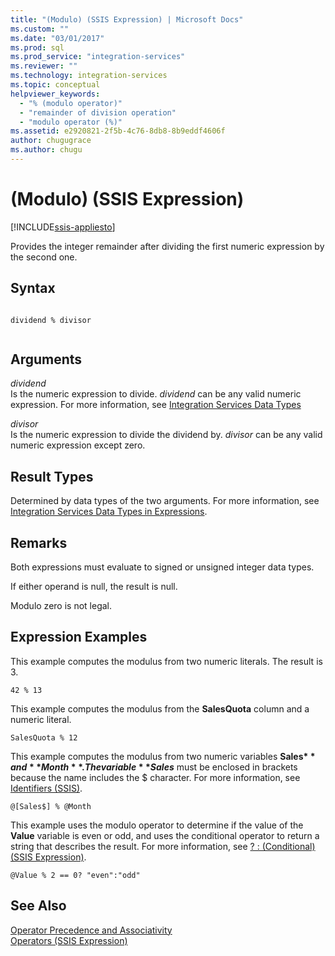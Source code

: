 ```yaml
---
title: "(Modulo) (SSIS Expression) | Microsoft Docs"
ms.custom: ""
ms.date: "03/01/2017"
ms.prod: sql
ms.prod_service: "integration-services"
ms.reviewer: ""
ms.technology: integration-services
ms.topic: conceptual
helpviewer_keywords: 
  - "% (modulo operator)"
  - "remainder of division operation"
  - "modulo operator (%)"
ms.assetid: e2920821-2f5b-4c76-8db8-8b9eddf4606f
author: chugugrace
ms.author: chugu
---
```

# (Modulo) (SSIS Expression)

[!INCLUDE[ssis-appliesto](../../includes/ssis-appliesto-ssvrpluslinux-asdb-asdw-xxx.md)]


  Provides the integer remainder after dividing the first numeric expression by the second one.  
  
## Syntax  
  
```  
  
dividend % divisor  
  
```  
  
## Arguments  
 *dividend*  
 Is the numeric expression to divide. *dividend* can be any valid numeric expression. For more information, see [Integration Services Data Types](../../integration-services/data-flow/integration-services-data-types.md)  
  
 *divisor*  
 Is the numeric expression to divide the dividend by. *divisor* can be any valid numeric expression except zero.  
  
## Result Types  
 Determined by data types of the two arguments. For more information, see [Integration Services Data Types in Expressions](../../integration-services/expressions/integration-services-data-types-in-expressions.md).  
  
## Remarks  
 Both expressions must evaluate to signed or unsigned integer data types.  
  
 If either operand is null, the result is null.  
  
 Modulo zero is not legal.  
  
## Expression Examples  
 This example computes the modulus from two numeric literals. The result is 3.  
  
```  
42 % 13  
```  
  
 This example computes the modulus from the **SalesQuota** column and a numeric literal.  
  
```  
SalesQuota % 12  
```  
  
 This example computes the modulus from two numeric variables **Sales$** and **Month**. The variable **Sales$** must be enclosed in brackets because the name includes the $ character. For more information, see [Identifiers &#40;SSIS&#41;](../../integration-services/expressions/identifiers-ssis.md).  
  
```  
@[Sales$] % @Month  
```  
  
 This example uses the modulo operator to determine if the value of the **Value** variable is even or odd, and uses the conditional operator to return a string that describes the result. For more information, see [? : &#40;Conditional&#41; &#40;SSIS Expression&#41;](../../integration-services/expressions/conditional-ssis-expression.md).  
  
```  
@Value % 2 == 0? "even":"odd"  
```  
  
## See Also  
 [Operator Precedence and Associativity](../../integration-services/expressions/operator-precedence-and-associativity.md)   
 [Operators &#40;SSIS Expression&#41;](../../integration-services/expressions/operators-ssis-expression.md)  
  
  
